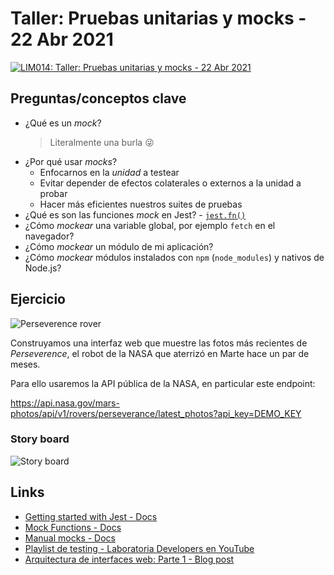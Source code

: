 # Taller: Pruebas unitarias y mocks - 22 Abr 2021

[![LIM014: Taller: Pruebas unitarias y mocks - 22 Abr 2021](https://img.youtube.com/vi/6zZ_Jw5xrxE/0.jpg)](https://youtu.be/6zZ_Jw5xrxE)

## Preguntas/conceptos clave

* ¿Qué es un _mock_?
  > Literalmente una burla 😜
* ¿Por qué usar _mocks_?
  - Enfocarnos en la _unidad_ a testear
  - Evitar depender de efectos colaterales o externos a la unidad a probar
  - Hacer más eficientes nuestros suites de pruebas
* ¿Qué es son las funciones _mock_ en Jest? - [`jest.fn()`](https://jestjs.io/docs/mock-functions)
* ¿Cómo _mockear_ una variable global, por ejemplo `fetch` en el navegador?
* ¿Cómo _mockear_ un módulo de mi aplicación?
* ¿Cómo _mockear_ módulos instalados con `npm` (`node_modules`) y nativos de Node.js?

## Ejercicio

![Perseverence rover](https://mars.nasa.gov/layout/mars2020/images/PIA23764-RoverNamePlateonMars-web.jpg)

Construyamos una interfaz web que muestre las fotos más recientes de
_Perseverence_, el robot de la NASA que aterrizó en Marte hace un par de meses.

Para ello usaremos la API pública de la NASA, en particular este endpoint:

https://api.nasa.gov/mars-photos/api/v1/rovers/perseverance/latest_photos?api_key=DEMO_KEY

### Story board

![Story board](https://user-images.githubusercontent.com/110297/115660896-45213b80-a302-11eb-8966-cfc138b97a4d.png)

## Links

* [Getting started with Jest - Docs](https://jestjs.io/docs/getting-started)
* [Mock Functions - Docs](https://jestjs.io/docs/mock-functions)
* [Manual mocks - Docs](https://jestjs.io/docs/manual-mocks)
* [Playlist de testing - Laboratoria Developers en YouTube](https://www.youtube.com/playlist?list=PLiAEe0-R7u8kqvibxkK9tqqoJXnhgtefg)
* [Arquitectura de interfaces web: Parte 1 - Blog post](https://medium.com/laboratoria-developers/arquitectura-de-interfaces-web-parte-1-a41053c2a1f2)